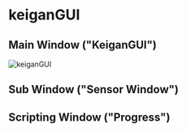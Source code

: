 # keiganGUI
## Main Window ("KeiganGUI")
![keiganGUI](https://github.com/NarinOka/keiganGUI/blob/master/GUI_snapshots/Screenshot%20from%202020-05-03%2017-01-54.png?raw=true)

## Sub Window ("Sensor Window")

## Scripting Window ("Progress")
